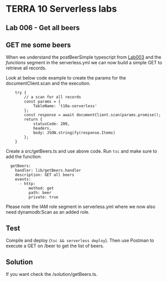 # TERRA 10 Serverless labs

## Lab 006 - Get all beers

## GET me some beers
When we understand the postBeerSimple typescript from [Lab003](../Lab003) and the _functions_ segment in the serverless.yml we can now build a simple GET to retrieve all records. 

Look at below code example to create the params for the documentClient.scan and the execution.

```
    try {
        // a scan for all records
        const params = {
            TableName: 't10a-serverless'
        };
        const response = await documentClient.scan(params.promise();
        return {
            statusCode: 200,
            headers,
            body: JSON.stringify(response.Items)
        };
    }
```

Create a src/getBeers.ts and use above code. Run `tsc` and make sure to add the function:
```
  getBeers:
    handler: lib/getBeers.handler
    description: GET all beers
    events:
      - http:
          method: get
          path: beer
          private: true
```

Please note the IAM role segment in serverless.yml where we now also need dynamodb:Scan as an added role.

## Test
Compile and deploy (`tsc && serverless deploy`). Then use Postman to execute a GET on /beer to get the list of beers.

## Solution
If you want check the /solution/getBeers.ts.